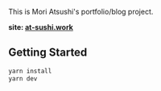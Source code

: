 This is Mori Atsushi's portfolio/blog project.

**site: [at-sushi.work](https://at-sushi.work/)**

## Getting Started

```bash
yarn install
yarn dev
```
